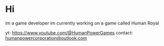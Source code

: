 # Hi
im a game developer
im currently working on a game called Human Royal

yt: https://www.youtube.com/@HumanPowerGames
contact: humanpowercorporation@outlook.com
